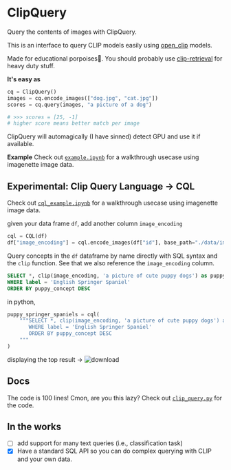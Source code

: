 # ClipQuery

Query the contents of images with ClipQuery.

This is an interface to query CLIP models easily using [open_clip](https://github.com/mlfoundations/open_clip) models.

Made for educational porpoises🐬. You should probably use [clip-retrieval](https://github.com/rom1504/clip-retrieval) for heavy duty stuff.

**It's easy as**

```python
cq = ClipQuery()
images = cq.encode_images(["dog.jpg", "cat.jpg"])
scores = cq.query(images, "a picture of a dog")

# >>> scores = [25, -1]
# higher score means better match per image
```

ClipQuery will automagically (I have sinned) detect GPU and use it if available.

**Example**
Check out [`example.ipynb`](example.ipynb) for a walkthrough usecase using imagenette image data.

## Experimental: Clip Query Language -> CQL

Check out [`cql_example.ipynb`](cql_example.ipynb) for a walkthrough usecase using imagenette image data.

given your data frame `df`, add another column `image_encoding`

```python
cql = CQL(df)
df["image_encoding"] = cql.encode_images(df["id"], base_path="./data/imagenette")
```

Query concepts in the `df` dataframe by name directly with SQL syntax and the `clip` function. See that we also reference the `image_encoding` column.

```SQL
SELECT *, clip(image_encoding, 'a picture of cute puppy dogs') as puppy_concept FROM df
WHERE label = 'English Springer Spaniel'
ORDER BY puppy_concept DESC
```

in python,

```python
puppy_springer_spaniels = cql(
    """SELECT *, clip(image_encoding, 'a picture of cute puppy dogs') as puppy_concept FROM df
       WHERE label = 'English Springer Spaniel'
       ORDER BY puppy_concept DESC
    """
)
```

displaying the top result -> 
![download](https://user-images.githubusercontent.com/65095341/229401832-79dc9a5e-6044-4818-ae48-430565ec307a.png)

## Docs

The code is 100 lines! Cmon, are you this lazy? Check out [`clip_query.py`](clip_query.py) for the code.

## In the works

-   [ ] add support for many text queries (i.e., classification task)
-   [x] Have a standard SQL API so you can do complex querying with CLIP and your own data.
